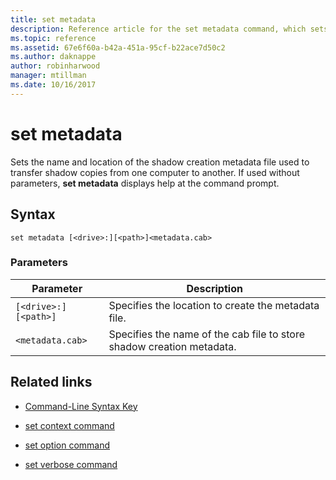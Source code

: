 ```yaml
---
title: set metadata
description: Reference article for the set metadata command, which sets the name and location of the shadow creation metadata file used to transfer shadow copies from one computer to another.
ms.topic: reference
ms.assetid: 67e6f60a-b42a-451a-95cf-b22ace7d50c2
ms.author: daknappe
author: robinharwood
manager: mtillman
ms.date: 10/16/2017
---
```


# set metadata

Sets the name and location of the shadow creation metadata file used to transfer shadow copies from one computer to another. If used without parameters, **set metadata** displays help at the command prompt.

## Syntax

```
set metadata [<drive>:][<path>]<metadata.cab>
```

### Parameters

| Parameter | Description |
|--|--|
| `[<drive>:][<path>]` | Specifies the location to create the metadata file. |
| `<metadata.cab>` | Specifies the name of the cab file to store shadow creation metadata. |

## Related links

- [Command-Line Syntax Key](command-line-syntax-key.md)

- [set context command](set-context.md)

- [set option command](set-option.md)

- [set verbose command](set-verbose.md)
